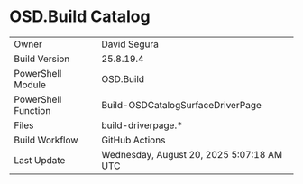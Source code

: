 ﻿# OSD.Build Catalog

| | |
|-|-|
| Owner | David Segura |
| Build Version | 25.8.19.4 |
| PowerShell Module | OSD.Build |
| PowerShell Function | Build-OSDCatalogSurfaceDriverPage |
| Files | build-driverpage.* |
| Build Workflow | GitHub Actions |
| Last Update | Wednesday, August 20, 2025 5:07:18 AM UTC |
